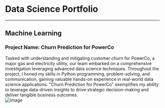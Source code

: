 # Data Science Portfolio
--- 
## Machine Learning 

### Project Name: Churn Prediction for PowerCo

Tasked with understanding and mitigating customer churn for PowerCo, a major gas and electricity utility, our team embarked on a comprehensive investigation leveraging advanced data science techniques. Throughout the project, I honed my skills in Python programming, problem-solving, and communication, gaining valuable hands-on experience in real-world data science applications. "Churn Prediction for PowerCo" exemplifies my ability to leverage data-driven insights to drive strategic decision-making and deliver tangible business outcomes.<br>
![image](https://github.com/NikhilZodape/Portfolio-/assets/120772552/3f6ae787-0f5c-42b4-9fd7-af562cd36557)
